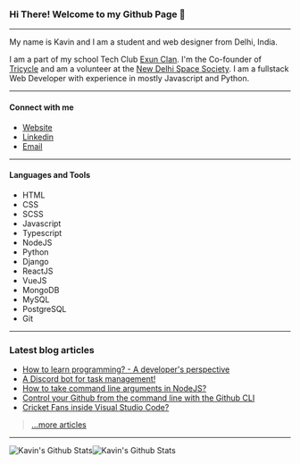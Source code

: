 ### Hi There! Welcome to my Github Page :wave:

---

My name is Kavin and I am a student and web designer from Delhi, India.

I am a part of my school Tech Club [Exun Clan](https://exunclan.com). I'm the Co-founder of [Tricycle](https://tricycle.life) and am a volunteer at the [New Delhi Space Society](https://new-delhi-space-society.github.io). I am a fullstack Web Developer with experience in mostly Javascript and Python.

---
#### Connect with me
- [Website](https://kavin.me)
- [Linkedin](https://linkedin.com/in/kavinvalli)
- [Email](mailto:mail@kavin.me)

---
#### Languages and Tools
- HTML
- CSS
- SCSS
- Javascript
- Typescript
- NodeJS
- Python
- Django
- ReactJS
- VueJS
- MongoDB
- MySQL
- PostgreSQL
- Git
---

### Latest blog articles

<!-- BLOG-POST-LIST:START -->
- [How to learn programming? - A developer's perspective](https://livecode247.com/how-to-learn-programming-a-developers-perspective)
- [A Discord bot for task management!](https://livecode247.com/a-discord-bot-for-task-management)
- [How to take command line arguments in NodeJS?](https://livecode247.com/how-to-take-command-line-arguments-in-nodejs)
- [Control your Github from the command line with the Github CLI](https://livecode247.com/control-your-github-from-the-command-line-with-the-github-cli)
- [Cricket Fans inside Visual Studio Code?](https://livecode247.com/cricket-fans-inside-visual-studio-code)
<!-- BLOG-POST-LIST:END -->

> [...more articles](https://livecode247.com)

---

<img  align="center" src="https://github-readme-stats.vercel.app/api?username=kavin25&&show_icons=true&count_private=true&hide_border=true&hide_title=true&theme=tokyonight" alt="Kavin's Github Stats"><img align="center" src="https://github-readme-stats.vercel.app/api/top-langs/?username=kavin25&layout=compact&hide_border=true&theme=tokyonight" alt="Kavin's Github Stats">
